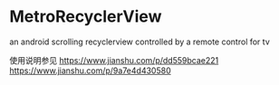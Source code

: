 # MetroRecyclerView
an android scrolling recyclerview controlled by a remote control for tv

使用说明参见
https://www.jianshu.com/p/dd559bcae221
https://www.jianshu.com/p/9a7e4d430580
